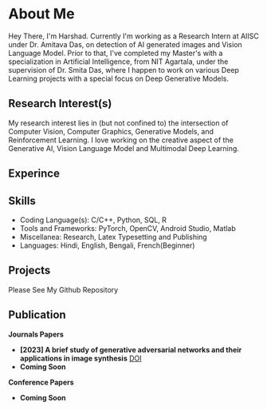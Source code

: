 # About Me
Hey There, I'm Harshad. Currently I'm working as a Research Intern at AIISC under Dr. Amitava Das, on detection of AI generated images and Vision Language Model. Prior to that, I've completed my Master's with a specialization in Artificial Intelligence, from NIT Agartala, under the supervision of Dr. Smita Das, where I happen to work on various Deep Learning projects with a special focus on Deep Generative Models.

## Research Interest(s)
My research interest lies in (but not confined to) the intersection of Computer Vision, Computer Graphics, Generative Models, and Reinforcement Learning. I love working on the creative aspect of the Generative AI, Vision Language Model and Multimodal Deep Learning.

## Experince




## Skills
  - Coding Language(s): C/C++, Python, SQL, R
  - Tools and Frameworks: PyTorch, OpenCV, Android Studio, Matlab
  - Miscellanea: Research, Latex Typesetting and Publishing 
  - Languages: Hindi, English, Bengali, French(Beginner)
    
## Projects
Please See My Github Repository 

## Publication

**Journals Papers**

  - **[2023] A brief study of generative adversarial networks and their applications in image synthesis** [DOI](https://doi.org/10.1007/s11042-023-16175-2)
  - **Coming Soon**
  


**Conference Papers**
  - **Coming Soon**

  



